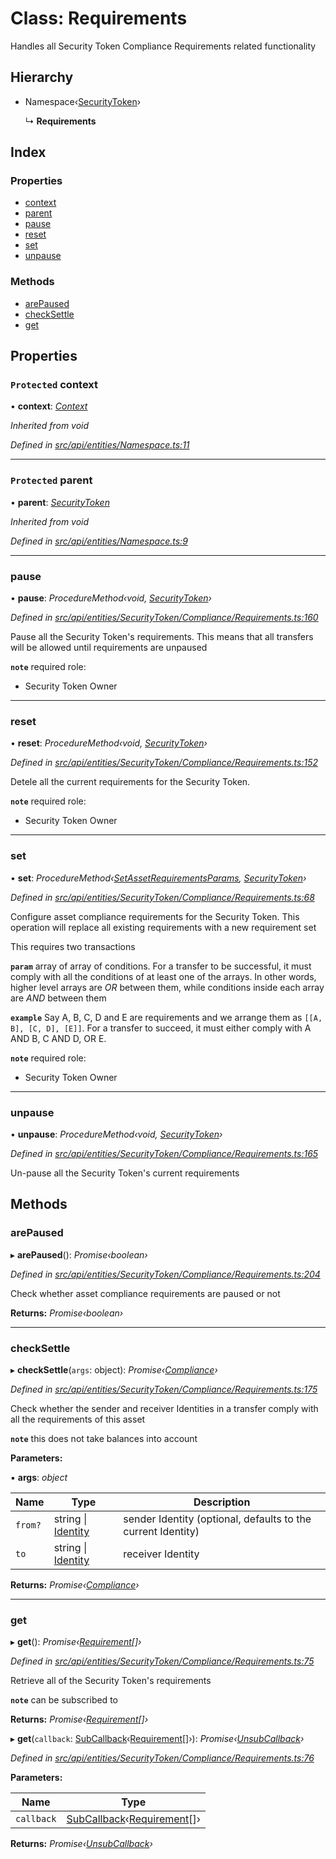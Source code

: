 # Class: Requirements

Handles all Security Token Compliance Requirements related functionality

## Hierarchy

* Namespace‹[SecurityToken](securitytoken.md)›

  ↳ **Requirements**

## Index

### Properties

* [context](requirements.md#protected-context)
* [parent](requirements.md#protected-parent)
* [pause](requirements.md#pause)
* [reset](requirements.md#reset)
* [set](requirements.md#set)
* [unpause](requirements.md#unpause)

### Methods

* [arePaused](requirements.md#arepaused)
* [checkSettle](requirements.md#checksettle)
* [get](requirements.md#get)

## Properties

### `Protected` context

• **context**: *[Context](context.md)*

*Inherited from void*

*Defined in [src/api/entities/Namespace.ts:11](https://github.com/PolymathNetwork/polymesh-sdk/blob/a0872cf4/src/api/entities/Namespace.ts#L11)*

___

### `Protected` parent

• **parent**: *[SecurityToken](securitytoken.md)*

*Inherited from void*

*Defined in [src/api/entities/Namespace.ts:9](https://github.com/PolymathNetwork/polymesh-sdk/blob/a0872cf4/src/api/entities/Namespace.ts#L9)*

___

###  pause

• **pause**: *ProcedureMethod‹void, [SecurityToken](securitytoken.md)›*

*Defined in [src/api/entities/SecurityToken/Compliance/Requirements.ts:160](https://github.com/PolymathNetwork/polymesh-sdk/blob/a0872cf4/src/api/entities/SecurityToken/Compliance/Requirements.ts#L160)*

Pause all the Security Token's requirements. This means that all transfers will be allowed until requirements are unpaused

**`note`** required role:
  - Security Token Owner

___

###  reset

• **reset**: *ProcedureMethod‹void, [SecurityToken](securitytoken.md)›*

*Defined in [src/api/entities/SecurityToken/Compliance/Requirements.ts:152](https://github.com/PolymathNetwork/polymesh-sdk/blob/a0872cf4/src/api/entities/SecurityToken/Compliance/Requirements.ts#L152)*

Detele all the current requirements for the Security Token.

**`note`** required role:
  - Security Token Owner

___

###  set

• **set**: *ProcedureMethod‹[SetAssetRequirementsParams](../interfaces/setassetrequirementsparams.md), [SecurityToken](securitytoken.md)›*

*Defined in [src/api/entities/SecurityToken/Compliance/Requirements.ts:68](https://github.com/PolymathNetwork/polymesh-sdk/blob/a0872cf4/src/api/entities/SecurityToken/Compliance/Requirements.ts#L68)*

Configure asset compliance requirements for the Security Token. This operation will replace all existing requirements with a new requirement set

This requires two transactions

**`param`** array of array of conditions. For a transfer to be successful, it must comply with all the conditions of at least one of the arrays. In other words, higher level arrays are *OR* between them,
while conditions inside each array are *AND* between them

**`example`** Say A, B, C, D and E are requirements and we arrange them as `[[A, B], [C, D], [E]]`.
For a transfer to succeed, it must either comply with A AND B, C AND D, OR E.

**`note`** required role:
  - Security Token Owner

___

###  unpause

• **unpause**: *ProcedureMethod‹void, [SecurityToken](securitytoken.md)›*

*Defined in [src/api/entities/SecurityToken/Compliance/Requirements.ts:165](https://github.com/PolymathNetwork/polymesh-sdk/blob/a0872cf4/src/api/entities/SecurityToken/Compliance/Requirements.ts#L165)*

Un-pause all the Security Token's current requirements

## Methods

###  arePaused

▸ **arePaused**(): *Promise‹boolean›*

*Defined in [src/api/entities/SecurityToken/Compliance/Requirements.ts:204](https://github.com/PolymathNetwork/polymesh-sdk/blob/a0872cf4/src/api/entities/SecurityToken/Compliance/Requirements.ts#L204)*

Check whether asset compliance requirements are paused or not

**Returns:** *Promise‹boolean›*

___

###  checkSettle

▸ **checkSettle**(`args`: object): *Promise‹[Compliance](compliance.md)›*

*Defined in [src/api/entities/SecurityToken/Compliance/Requirements.ts:175](https://github.com/PolymathNetwork/polymesh-sdk/blob/a0872cf4/src/api/entities/SecurityToken/Compliance/Requirements.ts#L175)*

Check whether the sender and receiver Identities in a transfer comply with all the requirements of this asset

**`note`** this does not take balances into account

**Parameters:**

▪ **args**: *object*

Name | Type | Description |
------ | ------ | ------ |
`from?` | string &#124; [Identity](identity.md) | sender Identity (optional, defaults to the current Identity) |
`to` | string &#124; [Identity](identity.md) | receiver Identity  |

**Returns:** *Promise‹[Compliance](compliance.md)›*

___

###  get

▸ **get**(): *Promise‹[Requirement](../interfaces/requirement.md)[]›*

*Defined in [src/api/entities/SecurityToken/Compliance/Requirements.ts:75](https://github.com/PolymathNetwork/polymesh-sdk/blob/a0872cf4/src/api/entities/SecurityToken/Compliance/Requirements.ts#L75)*

Retrieve all of the Security Token's requirements

**`note`** can be subscribed to

**Returns:** *Promise‹[Requirement](../interfaces/requirement.md)[]›*

▸ **get**(`callback`: [SubCallback](../globals.md#subcallback)‹[Requirement](../interfaces/requirement.md)[]›): *Promise‹[UnsubCallback](../globals.md#unsubcallback)›*

*Defined in [src/api/entities/SecurityToken/Compliance/Requirements.ts:76](https://github.com/PolymathNetwork/polymesh-sdk/blob/a0872cf4/src/api/entities/SecurityToken/Compliance/Requirements.ts#L76)*

**Parameters:**

Name | Type |
------ | ------ |
`callback` | [SubCallback](../globals.md#subcallback)‹[Requirement](../interfaces/requirement.md)[]› |

**Returns:** *Promise‹[UnsubCallback](../globals.md#unsubcallback)›*
